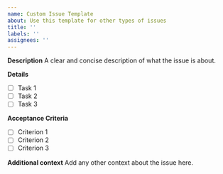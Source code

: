 ```yaml
---
name: Custom Issue Template
about: Use this template for other types of issues
title: ''
labels: ''
assignees: ''
---
```


**Description**
A clear and concise description of what the issue is about.

**Details**
- [ ] Task 1
- [ ] Task 2
- [ ] Task 3

**Acceptance Criteria**
- [ ] Criterion 1
- [ ] Criterion 2
- [ ] Criterion 3

**Additional context**
Add any other context about the issue here. 
